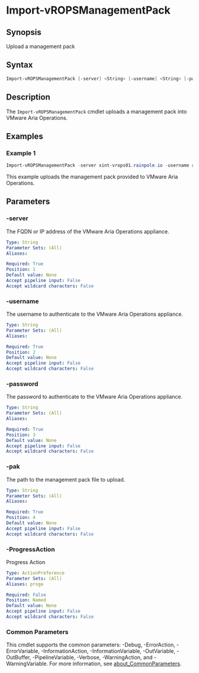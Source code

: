 # Import-vROPSManagementPack

## Synopsis

Upload a management pack

## Syntax

```powershell
Import-vROPSManagementPack [-server] <String> [-username] <String> [-password] <String> [-pak] <String> [-ProgressAction <ActionPreference>] [<CommonParameters>]
```

## Description

The `Import-vROPSManagementPack` cmdlet uploads a management pack into VMware Aria Operations.

## Examples

### Example 1

```powershell
Import-vROPSManagementPack -server xint-vrops01.rainpole.io -username admin -password VMw@re1! -pak .\managementPack.pak
```

This example uploads the management pack provided to VMware Aria Operations.

## Parameters

### -server

The FQDN or IP address of the VMware Aria Operations appliance.

```yaml
Type: String
Parameter Sets: (All)
Aliases:

Required: True
Position: 1
Default value: None
Accept pipeline input: False
Accept wildcard characters: False
```

### -username

The username to authenticate to the VMware Aria Operations appliance.

```yaml
Type: String
Parameter Sets: (All)
Aliases:

Required: True
Position: 2
Default value: None
Accept pipeline input: False
Accept wildcard characters: False
```

### -password

The password to authenticate to the VMware Aria Operations appliance.

```yaml
Type: String
Parameter Sets: (All)
Aliases:

Required: True
Position: 3
Default value: None
Accept pipeline input: False
Accept wildcard characters: False
```

### -pak

The path to the management pack file to upload.

```yaml
Type: String
Parameter Sets: (All)
Aliases:

Required: True
Position: 4
Default value: None
Accept pipeline input: False
Accept wildcard characters: False
```

### -ProgressAction

Progress Action

```yaml
Type: ActionPreference
Parameter Sets: (All)
Aliases: proga

Required: False
Position: Named
Default value: None
Accept pipeline input: False
Accept wildcard characters: False
```

### Common Parameters

This cmdlet supports the common parameters: -Debug, -ErrorAction, -ErrorVariable, -InformationAction, -InformationVariable, -OutVariable, -OutBuffer, -PipelineVariable, -Verbose, -WarningAction, and -WarningVariable. For more information, see [about_CommonParameters](http://go.microsoft.com/fwlink/?LinkID=113216).
